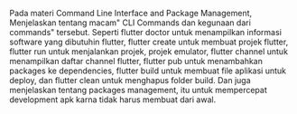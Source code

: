 Pada materi Command Line Interface and Package Management, Menjelaskan tentang macam" CLI Commands dan kegunaan dari commands" tersebut. Seperti flutter doctor untuk menampilkan informasi software yang dibutuhin flutter, flutter create untuk membuat projek flutter, flutter run untuk menjalankan projek, projek emulator, flutter channel untuk menampilkan daftar channel flutter, flutter pub untuk menambahkan packages ke dependencies, flutter build untuk membuat file aplikasi untuk deploy, dan flutter clean untuk menghapus folder build. Dan juga menjelaskan tentang packages management, itu untuk mempercepat development apk karna tidak harus membuat dari awal. 
